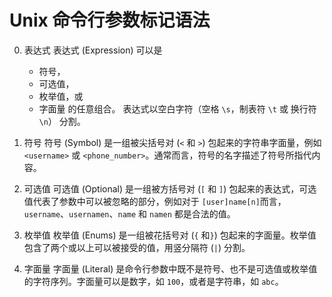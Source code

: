 # Unix 命令行参数标记语法

0. 表达式
	表达式 (Expression) 可以是
	- 符号，
	- 可选值，
	- 枚举值，或
	- 字面量
	的任意组合。
	表达式以空白字符（空格 `\s`，制表符 `\t` 或 换行符 `\n`） 分割。 
	
1. 符号
	符号 (Symbol) 是一组被尖括号对 (`<` 和 `>`) 包起来的字符串字面量，例如 `<username>` 或 `<phone_number>`。通常而言，符号的名字描述了符号所指代内容。

2. 可选值
	可选值 (Optional) 是一组被方括号对 (`[` 和 `]`) 包起来的表达式，可选值代表了参数中可以被忽略的部分，例如对于 `[user]name[n]`而言，`username`、`usernamen`、`name` 和 `namen` 都是合法的值。

3. 枚举值
	枚举值 (Enums) 是一组被花括号对 (`{` 和`}`) 包起来的字面量。枚举值包含了两个或以上可以被接受的值，用竖分隔符 (`|`) 分割。

4. 字面量
	字面量 (Literal) 是命令行参数中既不是符号、也不是可选值或枚举值的字符序列。字面量可以是数字，如 `100`，或者是字符串，如 `abc`。

